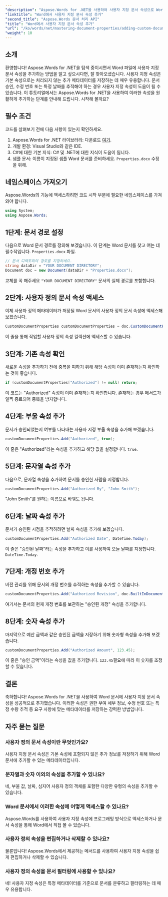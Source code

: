 ```yaml
---
"description": "Aspose.Words for .NET을 사용하여 사용자 지정 문서 속성으로 Word 문서를 개선하는 방법을 알아보세요. 이 포괄적인 가이드는 그 과정을 안내합니다."
"linktitle": "Word에서 사용자 지정 문서 속성 추가"
"second_title": "Aspose.Words 문서 처리 API"
"title": "Word에서 사용자 지정 문서 속성 추가"
"url": "/ko/words/net/mastering-document-properties/adding-custom-document-properties-in-word/"
"weight": 10
---
```


## 소개

환영합니다! Aspose.Words for .NET을 탐색 중이시면서 Word 파일에 사용자 지정 문서 속성을 추가하는 방법을 알고 싶으시다면, 잘 찾아오셨습니다. 사용자 지정 속성은 기본 속성으로는 처리되지 않는 추가 메타데이터를 저장하는 데 매우 유용합니다. 문서 승인, 수정 번호 또는 특정 날짜를 추적해야 하는 경우 사용자 지정 속성이 도움이 될 수 있습니다. 이 튜토리얼에서는 Aspose.Words for .NET을 사용하여 이러한 속성을 원활하게 추가하는 단계를 안내해 드립니다. 시작해 볼까요?

## 필수 조건

코드를 살펴보기 전에 다음 사항이 있는지 확인하세요.

1. Aspose.Words for .NET 라이브러리: 다운로드 [여기](https://releases.aspose.com/words/net/).
2. 개발 환경: Visual Studio와 같은 IDE.
3. C#에 대한 기본 지식: C# 및 .NET에 대한 지식이 도움이 됩니다.
4. 샘플 문서: 이름이 지정된 샘플 Word 문서를 준비하세요. `Properties.docx` 수정을 위해.

## 네임스페이스 가져오기

Aspose.Words의 기능에 액세스하려면 코드 시작 부분에 필요한 네임스페이스를 가져와야 합니다.

```csharp
using System;
using Aspose.Words;
```

## 1단계: 문서 경로 설정

다음으로 Word 문서 경로를 정의해 보겠습니다. 이 단계는 Word 문서를 찾고 여는 데 필수적입니다. `Properties.docx` 파일.

```csharp
// 문서 디렉토리의 경로를 지정하세요.
string dataDir = "YOUR DOCUMENT DIRECTORY";
Document doc = new Document(dataDir + "Properties.docx");
```

교체를 꼭 해주세요 `"YOUR DOCUMENT DIRECTORY"` 문서의 실제 경로를 포함합니다.

## 2단계: 사용자 정의 문서 속성 액세스

이제 사용자 정의 메타데이터가 저장될 Word 문서의 사용자 정의 문서 속성에 액세스해 보겠습니다.

```csharp
CustomDocumentProperties customDocumentProperties = doc.CustomDocumentProperties;
```

이 줄을 통해 작업할 사용자 정의 속성 컬렉션에 액세스할 수 있습니다.

## 3단계: 기존 속성 확인

새로운 속성을 추가하기 전에 중복을 피하기 위해 해당 속성이 이미 존재하는지 확인하는 것이 좋습니다.

```csharp
if (customDocumentProperties["Authorized"] != null) return;
```

이 코드는 "Authorized" 속성이 이미 존재하는지 확인합니다. 존재하는 경우 메서드가 일찍 종료되어 중복을 방지합니다.

## 4단계: 부울 속성 추가

문서가 승인되었는지 여부를 나타내는 사용자 지정 부울 속성을 추가해 보겠습니다.

```csharp
customDocumentProperties.Add("Authorized", true);
```

이 줄은 "Authorized"라는 속성을 추가하고 해당 값을 설정합니다. `true`.

## 5단계: 문자열 속성 추가

다음으로, 문자열 속성을 추가하여 문서를 승인한 사람을 지정합니다.

```csharp
customDocumentProperties.Add("Authorized By", "John Smith");
```

"John Smith"를 원하는 이름으로 바꿔도 됩니다.

## 6단계: 날짜 속성 추가

문서가 승인된 시점을 추적하려면 날짜 속성을 추가해 보겠습니다.

```csharp
customDocumentProperties.Add("Authorized Date", DateTime.Today);
```

이 줄은 "승인된 날짜"라는 속성을 추가하고 이를 사용하여 오늘 날짜를 지정합니다. `DateTime.Today`.

## 7단계: 개정 번호 추가

버전 관리를 위해 문서의 개정 번호를 추적하는 속성을 추가할 수 있습니다.

```csharp
customDocumentProperties.Add("Authorized Revision", doc.BuiltInDocumentProperties.RevisionNumber);
```

여기서는 문서의 현재 개정 번호를 보관하는 "승인된 개정" 속성을 추가합니다.

## 8단계: 숫자 속성 추가

마지막으로 예산 금액과 같은 승인된 금액을 저장하기 위해 숫자형 속성을 추가해 보겠습니다.

```csharp
customDocumentProperties.Add("Authorized Amount", 123.45);
```

이 줄은 "승인 금액"이라는 속성을 값을 추가합니다. `123.45`필요에 따라 이 숫자를 조정할 수 있습니다.

## 결론

축하합니다! Aspose.Words for .NET을 사용하여 Word 문서에 사용자 지정 문서 속성을 성공적으로 추가했습니다. 이러한 속성은 권한 부여 세부 정보, 수정 번호 또는 특정 수량 추적 등 요구 사항에 맞는 메타데이터를 저장하는 강력한 방법입니다.

## 자주 묻는 질문

### 사용자 정의 문서 속성이란 무엇인가요?
사용자 지정 문서 속성은 기본 속성에 포함되지 않은 추가 정보를 저장하기 위해 Word 문서에 추가할 수 있는 메타데이터입니다.

### 문자열과 숫자 이외의 속성을 추가할 수 있나요?
네, 부울 값, 날짜, 심지어 사용자 정의 객체를 포함한 다양한 유형의 속성을 추가할 수 있습니다.

### Word 문서에서 이러한 속성에 어떻게 액세스할 수 있나요?
Aspose.Words를 사용하여 사용자 지정 속성에 프로그래밍 방식으로 액세스하거나 문서 속성을 통해 Word에서 직접 볼 수 있습니다.

### 사용자 정의 속성을 편집하거나 삭제할 수 있나요?
물론입니다! Aspose.Words에서 제공하는 메서드를 사용하여 사용자 지정 속성을 쉽게 편집하거나 삭제할 수 있습니다.

### 사용자 정의 속성을 문서 필터링에 사용할 수 있나요?
네! 사용자 지정 속성은 특정 메타데이터를 기준으로 문서를 분류하고 필터링하는 데 매우 유용합니다.